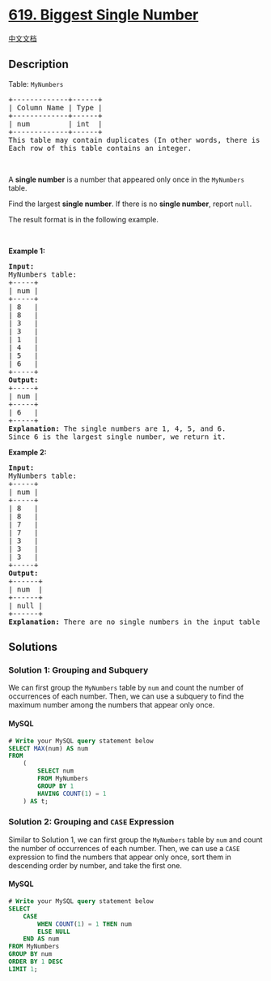 
# [619. Biggest Single Number](https://leetcode.com/problems/biggest-single-number)

[中文文档](/solution/0600-0699/0619.Biggest%20Single%20Number/README.md)

## Description

<!-- description:start -->

<p>Table: <code>MyNumbers</code></p>

<pre>
+-------------+------+
| Column Name | Type |
+-------------+------+
| num         | int  |
+-------------+------+
This table may contain duplicates (In other words, there is no primary key for this table in SQL).
Each row of this table contains an integer.
</pre>

<p>&nbsp;</p>

<p>A <strong>single number</strong> is a number that appeared only once in the <code>MyNumbers</code> table.</p>

<p>Find the largest <strong>single number</strong>. If there is no <strong>single number</strong>, report <code>null</code>.</p>

<p>The result format is in the following example.</p>
<ptable> </ptable>
<p>&nbsp;</p>
<p><strong class="example">Example 1:</strong></p>

<pre>
<strong>Input:</strong> 
MyNumbers table:
+-----+
| num |
+-----+
| 8   |
| 8   |
| 3   |
| 3   |
| 1   |
| 4   |
| 5   |
| 6   |
+-----+
<strong>Output:</strong> 
+-----+
| num |
+-----+
| 6   |
+-----+
<strong>Explanation:</strong> The single numbers are 1, 4, 5, and 6.
Since 6 is the largest single number, we return it.
</pre>

<p><strong class="example">Example 2:</strong></p>

<pre>
<strong>Input:</strong> 
MyNumbers table:
+-----+
| num |
+-----+
| 8   |
| 8   |
| 7   |
| 7   |
| 3   |
| 3   |
| 3   |
+-----+
<strong>Output:</strong> 
+------+
| num  |
+------+
| null |
+------+
<strong>Explanation:</strong> There are no single numbers in the input table so we return null.
</pre>

<!-- description:end -->

## Solutions

<!-- solution:start -->

### Solution 1: Grouping and Subquery

We can first group the `MyNumbers` table by `num` and count the number of occurrences of each number. Then, we can use a subquery to find the maximum number among the numbers that appear only once.

<!-- tabs:start -->

#### MySQL

```sql
# Write your MySQL query statement below
SELECT MAX(num) AS num
FROM
    (
        SELECT num
        FROM MyNumbers
        GROUP BY 1
        HAVING COUNT(1) = 1
    ) AS t;
```

<!-- tabs:end -->

<!-- solution:end -->

<!-- solution:start -->

### Solution 2: Grouping and `CASE` Expression

Similar to Solution 1, we can first group the `MyNumbers` table by `num` and count the number of occurrences of each number. Then, we can use a `CASE` expression to find the numbers that appear only once, sort them in descending order by number, and take the first one.

<!-- tabs:start -->

#### MySQL

```sql
# Write your MySQL query statement below
SELECT
    CASE
        WHEN COUNT(1) = 1 THEN num
        ELSE NULL
    END AS num
FROM MyNumbers
GROUP BY num
ORDER BY 1 DESC
LIMIT 1;
```
